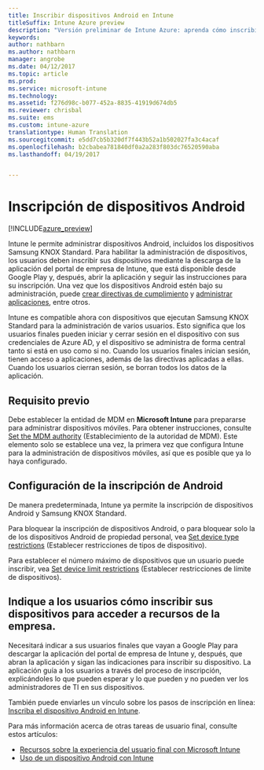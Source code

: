 ```yaml
---
title: Inscribir dispositivos Android en Intune
titleSuffix: Intune Azure preview
description: "Versión preliminar de Intune Azure: aprenda cómo inscribir dispositivos Android en la versión preliminar de Intune Azure."
keywords: 
author: nathbarn
ms.author: nathbarn
manager: angrobe
ms.date: 04/12/2017
ms.topic: article
ms.prod: 
ms.service: microsoft-intune
ms.technology: 
ms.assetid: f276d98c-b077-452a-8835-41919d674db5
ms.reviewer: chrisbal
ms.suite: ems
ms.custom: intune-azure
translationtype: Human Translation
ms.sourcegitcommit: e5dd7cb5b320df7f443b52a1b502027fa3c4acaf
ms.openlocfilehash: b2cbabea781840df0a2a283f803dc76520590aba
ms.lasthandoff: 04/19/2017


---
```


# <a name="enroll-android-devices"></a>Inscripción de dispositivos Android

[!INCLUDE[azure_preview](../includes/azure_preview.md)]

Intune le permite administrar dispositivos Android, incluidos los dispositivos Samsung KNOX Standard. Para habilitar la administración de dispositivos, los usuarios deben inscribir sus dispositivos mediante la descarga de la aplicación del portal de empresa de Intune, que está disponible desde Google Play y, después, abrir la aplicación y seguir las instrucciones para su inscripción. Una vez que los dispositivos Android estén bajo su administración, puede [crear directivas de cumplimiento](https://docs.microsoft.com/intune-azure/set-device-compliance/create-a-compliance-policy-for-android) y [administrar aplicaciones](https://docs.microsoft.com/intune-azure/manage-apps/what-is-app-management), entre otros.

Intune es compatible ahora con dispositivos que ejecutan Samsung KNOX Standard para la administración de varios usuarios. Esto significa que los usuarios finales pueden iniciar y cerrar sesión en el dispositivo con sus credenciales de Azure AD, y el dispositivo se administra de forma central tanto si está en uso como si no. Cuando los usuarios finales inician sesión, tienen acceso a aplicaciones, además de las directivas aplicadas a ellas. Cuando los usuarios cierran sesión, se borran todos los datos de la aplicación.

## <a name="prerequisite"></a>Requisito previo

Debe establecer la entidad de MDM en **Microsoft Intune** para prepararse para administrar dispositivos móviles. Para obtener instrucciones, consulte [Set the MDM authority](set-mdm-authority.md) (Establecimiento de la autoridad de MDM). Este elemento solo se establece una vez, la primera vez que configura Intune para la administración de dispositivos móviles, así que es posible que ya lo haya configurado.

## <a name="set-up-android-enrollment"></a>Configuración de la inscripción de Android

De manera predeterminada, Intune ya permite la inscripción de dispositivos Android y Samsung KNOX Standard.

Para bloquear la inscripción de dispositivos Android, o para bloquear solo la de los dispositivos Android de propiedad personal, vea [Set device type restrictions](https://docs.microsoft.com/intune-azure/enroll-devices/set-enrollment-restrictions#set-device-type-restrictions) (Establecer restricciones de tipos de dispositivo).

Para establecer el número máximo de dispositivos que un usuario puede inscribir, vea [Set device limit restrictions](https://docs.microsoft.com/intune-azure/enroll-devices/set-enrollment-restrictions#set-device-limit-restrictions) (Establecer restricciones de límite de dispositivos).

## <a name="tell-your-users-how-to-enroll-their-devices-to-access-company-resources"></a>Indique a los usuarios cómo inscribir sus dispositivos para acceder a recursos de la empresa.

Necesitará indicar a sus usuarios finales que vayan a Google Play para descargar la aplicación del portal de empresa de Intune y, después, que abran la aplicación y sigan las indicaciones para inscribir su dispositivo. La aplicación guía a los usuarios a través del proceso de inscripción, explicándoles lo que pueden esperar y lo que pueden y no pueden ver los administradores de TI en sus dispositivos.

También puede enviarles un vínculo sobre los pasos de inscripción en línea: [Inscriba el dispositivo Android en Intune](https://docs.microsoft.com/intune/enduser/enroll-your-device-in-intune-android).

Para más información acerca de otras tareas de usuario final, consulte estos artículos:

- [Recursos sobre la experiencia del usuario final con Microsoft Intune](https://docs.microsoft.com/intune/deploy-use/how-to-educate-your-end-users-about-microsoft-intune)
- [Uso de un dispositivo Android con Intune](https://docs.microsoft.com/intune/enduser/using-your-android-device-with-intune)

